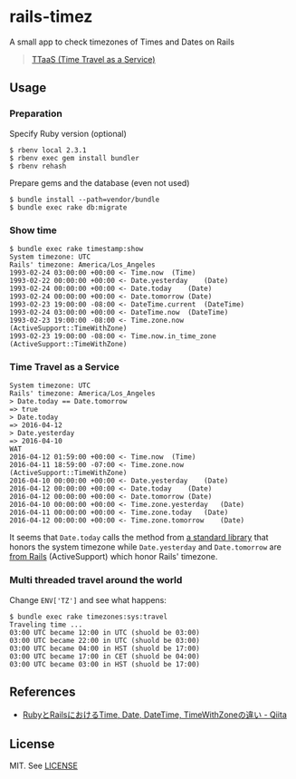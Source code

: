# rails-timez
A small app to check timezones of Times and Dates on Rails

> [TTaaS (Time Travel as a Service)](https://twitter.com/heroku/status/719712029343395841)

## Usage
### Preparation
Specify Ruby version (optional)
```
$ rbenv local 2.3.1
$ rbenv exec gem install bundler
$ rbenv rehash
```

Prepare gems and the database (even not used)
```
$ bundle install --path=vendor/bundle
$ bundle exec rake db:migrate
```

### Show time
```
$ bundle exec rake timestamp:show
System timezone: UTC
Rails' timezone: America/Los_Angeles
1993-02-24 03:00:00 +00:00 <- Time.now	(Time)
1993-02-22 00:00:00 +00:00 <- Date.yesterday	(Date)
1993-02-24 00:00:00 +00:00 <- Date.today	(Date)
1993-02-24 00:00:00 +00:00 <- Date.tomorrow	(Date)
1993-02-23 19:00:00 -08:00 <- DateTime.current	(DateTime)
1993-02-24 03:00:00 +00:00 <- DateTime.now	(DateTime)
1993-02-23 19:00:00 -08:00 <- Time.zone.now	(ActiveSupport::TimeWithZone)
1993-02-23 19:00:00 -08:00 <- Time.now.in_time_zone	(ActiveSupport::TimeWithZone)
```

### Time Travel as a Service
```
System timezone: UTC
Rails' timezone: America/Los_Angeles
> Date.today == Date.tomorrow
=> true
> Date.today
=> 2016-04-12
> Date.yesterday
=> 2016-04-10
WAT
2016-04-12 01:59:00 +00:00 <- Time.now	(Time)
2016-04-11 18:59:00 -07:00 <- Time.zone.now	(ActiveSupport::TimeWithZone)
2016-04-10 00:00:00 +00:00 <- Date.yesterday	(Date)
2016-04-12 00:00:00 +00:00 <- Date.today	(Date)
2016-04-12 00:00:00 +00:00 <- Date.tomorrow	(Date)
2016-04-10 00:00:00 +00:00 <- Time.zone.yesterday	(Date)
2016-04-11 00:00:00 +00:00 <- Time.zone.today	(Date)
2016-04-12 00:00:00 +00:00 <- Time.zone.tomorrow	(Date)
```

It seems that `Date.today` calls the method from [a standard library](http://ruby-doc.org/stdlib-2.3.1/libdoc/date/rdoc/Date.html#method-c-today) that honors the system timezone while `Date.yesterday` and `Date.tomorrow` are [from Rails](http://api.rubyonrails.org/v4.2/classes/Date.html#method-c-tomorrow) (ActiveSupport) which honor Rails' timezone.

### Multi threaded travel around the world
Change `ENV['TZ']` and see what happens:

```
$ bundle exec rake timezones:sys:travel
Traveling time ...
03:00 UTC became 12:00 in UTC (shuold be 03:00)
03:00 UTC became 22:00 in UTC (shuold be 03:00)
03:00 UTC became 04:00 in HST (shuold be 17:00)
03:00 UTC became 17:00 in CET (shuold be 04:00)
03:00 UTC became 03:00 in HST (shuold be 17:00)
```

## References
- [RubyとRailsにおけるTime, Date, DateTime, TimeWithZoneの違い - Qiita](http://qiita.com/jnchito/items/cae89ee43c30f5d6fa2c)

## License
MIT. See [LICENSE](LICENSE)
